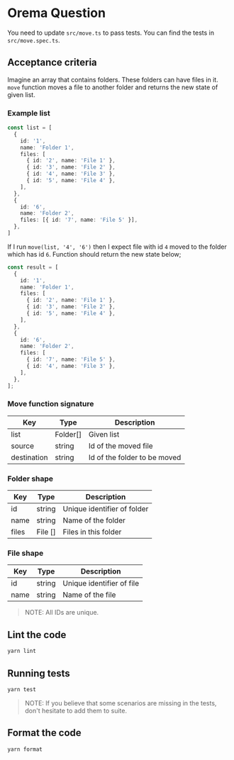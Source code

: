 # Orema Question

You need to update `src/move.ts` to pass tests. You can find the tests in `src/move.spec.ts`.

## Acceptance criteria

Imagine an array that contains folders. These folders can have files in it. `move` function moves a file to another folder and returns the new state of given list.

### Example list
```ts
const list = [
  {
    id: '1',
    name: 'Folder 1',
    files: [
      { id: '2', name: 'File 1' },
      { id: '3', name: 'File 2' },
      { id: '4', name: 'File 3' },
      { id: '5', name: 'File 4' },
    ],
  },
  {
    id: '6',
    name: 'Folder 2',
    files: [{ id: '7', name: 'File 5' }],
  },
]
```

If I run `move(list, '4', '6')` then I expect file with id `4` moved to the folder which has id `6`. Function should return the new state below;

```ts
const result = [
  {
    id: '1',
    name: 'Folder 1',
    files: [
      { id: '2', name: 'File 1' },
      { id: '3', name: 'File 2' },
      { id: '5', name: 'File 4' },
    ],
  },
  {
    id: '6',
    name: 'Folder 2',
    files: [
      { id: '7', name: 'File 5' },
      { id: '4', name: 'File 3' },
    ],
  },
];
```

### Move function signature

| Key         | Type             | Description                  |
|-------------|------------------|------------------------------|
| list        | Folder[]         | Given list                   |
| source      | string           | Id of the moved file         |
| destination | string           | Id of the folder to be moved |


### Folder shape

| Key   | Type           | Description                 |
|-------|----------------|-----------------------------|
| id    | string         | Unique identifier of folder |
| name  | string         | Name of the folder          |
| files | File []        | Files in this folder        |

### File shape

| Key  | Type   | Description               |
|------|--------|---------------------------|
| id   | string | Unique identifier of file |
| name | string | Name of the file          |


> NOTE: All IDs are unique.  

## Lint the code

```bash
yarn lint
```

## Running tests

```bash
yarn test
```

> NOTE: If you believe that some scenarios are missing in the tests, don't hesitate to add them to suite.

## Format the code

```bash
yarn format
``` 
